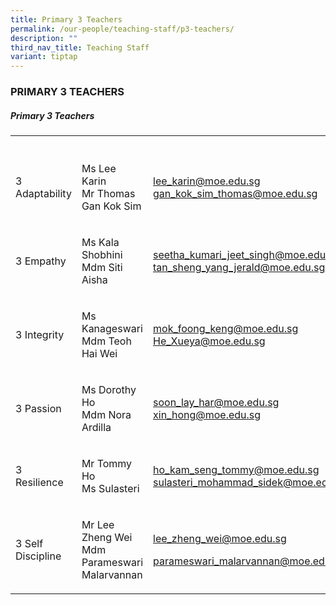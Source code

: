 ```yaml
---
title: Primary 3 Teachers
permalink: /our-people/teaching-staff/p3-teachers/
description: ""
third_nav_title: Teaching Staff
variant: tiptap
---
```

<h3>PRIMARY 3 TEACHERS</h3><h5>Primary 3 Teachers</h5><table><tbody><tr><th rowspan="1" colspan="1"><p></p></th><th rowspan="1" colspan="1"><p></p></th><th rowspan="1" colspan="1"><p></p></th></tr><tr><td rowspan="1" colspan="1"><p>3 Adaptability</p></td><td rowspan="1" colspan="1"><p>Ms Lee Karin<br>Mr Thomas Gan Kok Sim</p></td><td rowspan="1" colspan="1"><p><a href="mailto:lee_karin@moe.edu.sg" rel="noopener noreferrer nofollow" target="_blank">lee_karin@moe.edu.sg</a><br><a href="mailto:gan_kok_sim_thomas@moe.edu.sg" rel="noopener noreferrer nofollow" target="_blank">gan_kok_sim_thomas@moe.edu.sg</a></p></td></tr><tr><td rowspan="1" colspan="1"><p>3 Empathy</p></td><td rowspan="1" colspan="1"><p>Ms Kala Shobhini<br>Mdm Siti Aisha</p></td><td rowspan="1" colspan="1"><p><a href="mailto:seetha_kumari_jeet_singh@moe.edu.sg" rel="noopener noreferrer nofollow" target="_blank">seetha_kumari_jeet_singh@moe.edu.sg</a> <br><a href="mailto:tan_sheng_yang_jerald@moe.edu.sg" rel="noopener noreferrer nofollow" target="_blank">tan_sheng_yang_jerald@moe.edu.sg</a></p></td></tr><tr><td rowspan="1" colspan="1"><p>3 Integrity</p></td><td rowspan="1" colspan="1"><p>Ms Kanageswari<br>Mdm Teoh Hai Wei</p></td><td rowspan="1" colspan="1"><p><a href="mailto:mok_foong_keng@moe.gov.sg" rel="noopener noreferrer nofollow" target="_blank">mok_foong_keng@moe.edu.sg</a><br><a href="mailto:He_Xueya@schools.gov.sg" rel="noopener noreferrer nofollow" target="_blank">He_Xueya@moe.edu.sg</a></p></td></tr><tr><td rowspan="1" colspan="1"><p>3 Passion</p></td><td rowspan="1" colspan="1"><p>Ms Dorothy Ho<br>Mdm Nora Ardilla</p></td><td rowspan="1" colspan="1"><p><a href="mailto:soon_lay_har@moe.edu.sg" rel="noopener noreferrer nofollow" target="_blank">soon_lay_har@moe.edu.sg</a> <br><a href="mailto:xing_hong@moe.edu.sg" rel="noopener noreferrer nofollow" target="_blank">xin_hong@moe.edu.sg</a></p></td></tr><tr><td rowspan="1" colspan="1"><p>3 Resilience</p></td><td rowspan="1" colspan="1"><p>Mr Tommy Ho<br>Ms Sulasteri</p></td><td rowspan="1" colspan="1"><p><a href="mailto:ho_kam_seng_tommy@moe.edu.sg" rel="noopener noreferrer nofollow" target="_blank">ho_kam_seng_tommy@moe.edu.sg</a><br><a href="mailto:sulasteri_mohammad_sidek@moe.edu.sg" rel="noopener noreferrer nofollow" target="_blank">sulasteri_mohammad_sidek@moe.edu.sg</a><br></p></td></tr><tr><td rowspan="1" colspan="1"><p>3 Self Discipline</p></td><td rowspan="1" colspan="1"><p>Mr Lee Zheng Wei<br>Mdm Parameswari Malarvannan</p></td><td rowspan="1" colspan="1"><p><a href="mailto:lee_zheng_wei@moe.edu.sg" rel="noopener noreferrer nofollow" target="_blank">lee_zheng_wei@moe.edu.sg</a></p><p><a href="mailto:parameswari_malarvannan@moe.edu.sg" rel="noopener noreferrer nofollow" target="_blank">parameswari_malarvannan@moe.edu.sg</a></p></td></tr></tbody></table><p></p>